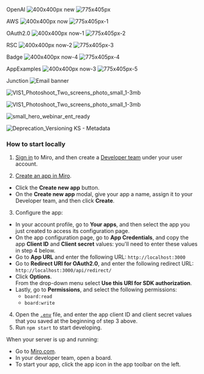 OpenAI
![400x400px new](https://github.com/bishopwm/jsWorldTest/assets/10800544/a5731a8b-46a1-492a-b25b-f416262de606)
![775x405px](https://github.com/bishopwm/jsWorldTest/assets/10800544/b0630e3c-07cb-417e-a924-5d490e895f4d)

AWS
![400x400px now](https://github.com/bishopwm/jsWorldTest/assets/10800544/96e6a911-32d3-4f00-90ba-ec9d685117d2)
![775x405px-1](https://github.com/bishopwm/jsWorldTest/assets/10800544/f2a7228c-ffcc-4cac-a38d-0c4f6b50c46c)

OAuth2.0
![400x400px now-1](https://github.com/bishopwm/jsWorldTest/assets/10800544/550e9c40-b254-422a-86a6-7664aa88a83a)
![775x405px-2](https://github.com/bishopwm/jsWorldTest/assets/10800544/bd0afa70-dbe9-4b3a-bafe-8674603b5552)

RSC
![400x400px now-2](https://github.com/bishopwm/jsWorldTest/assets/10800544/ff472917-df71-4bae-badf-a91cb5a9f47c)
![775x405px-3](https://github.com/bishopwm/jsWorldTest/assets/10800544/3816b082-af23-4495-aff1-0b79d497a05b)

Badge
![400x400px now-4](https://github.com/bishopwm/jsWorldTest/assets/10800544/385d8415-9415-4322-9e64-485ee6dd0d91)
![775x405px-4](https://github.com/bishopwm/jsWorldTest/assets/10800544/d74d15af-b5f5-49e1-9fb8-49a19d04b552)

AppExamples
![400x400px now-3](https://github.com/bishopwm/jsWorldTest/assets/10800544/ddfd18c8-ab15-4442-a11b-98df51b1f685)
![775x405px-5](https://github.com/bishopwm/jsWorldTest/assets/10800544/856bf8c3-e23b-40c4-93d6-0a72183805eb)

Junction
![Email banner](https://github.com/bishopwm/jsWorldTest/assets/10800544/bc967fe1-b507-4a9b-a25b-0175bd475d42)

![VIS1_Photoshoot_Two_screens_photo_small_1-3mb](https://github.com/bishopwm/jsWorldTest/assets/10800544/37e5d050-9382-40a5-a226-51eb67f1118d)

![VIS1_Photoshoot_Two_screens_photo_small_1-3mb](https://github.com/bishopwm/jsWorldTest/assets/10800544/de203c9a-d22d-43a3-b9d8-242e7a8a1443)

![small_hero_webinar_ent_ready](https://github.com/bishopwm/jsWorldTest/assets/10800544/f1064730-1348-4e66-ba93-ce2b3f4aeb1c)

![Deprecation_Versioning KS - Metadata](https://github.com/bishopwm/jsWorldTest/assets/10800544/f49f5786-3fb8-4b09-9a53-fdc0f1f5d439)


### How to start locally

1. [Sign in](https://miro.com/login/) to Miro, and then create a
   [Developer team](https://developers.miro.com/docs/create-a-developer-team)
   under your user account.

2. [Create an app in Miro](https://developers.miro.com/docs/build-your-first-hello-world-app#step-2-create-your-app-in-miro).

- Click the **Create new app** button.
- On the **Create new app** modal, give your app a name, assign it to your
  Developer team, and then click **Create**.

3. Configure the app:

- In your account profile, go to **Your apps**, and then select the app you just
  created to access its configuration page.
- On the app configuration page, go to **App Credentials**, and copy the app
  **Client ID** and **Client secret** values: you'll need to enter these values
  in step 4 below.
- Go to **App URL** and enter the following URL: `http://localhost:3000`
- Go to **Redirect URI for OAuth2.0**, and enter the following redirect URL:
  `http://localhost:3000/api/redirect/`
- Click **Options**. \
  From the drop-down menu select **Use this URI for SDK authorization**.
- Lastly, go to **Permissions**, and select the following permissions:
  - `board:read`
  - `board:write`

4. Open the [`.env`](.env) file, and enter the app client ID and client secret
   values that you saved at the beginning of step 3 above.
5. Run `npm start` to start developing.

When your server is up and running:

- Go to [Miro.com](https://miro.com).
- In your developer team, open a board.
- To start your app, click the app icon in the app toolbar on the left.
